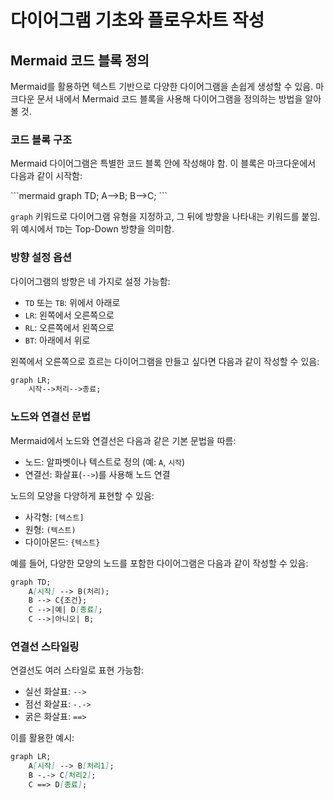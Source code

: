 # 다이어그램 기초와 플로우차트 작성

## Mermaid 코드 블록 정의

Mermaid를 활용하면 텍스트 기반으로 다양한 다이어그램을 손쉽게 생성할 수 있음. 마크다운 문서 내에서 Mermaid 코드 블록을 사용해 다이어그램을 정의하는 방법을 알아볼 것.

### 코드 블록 구조

Mermaid 다이어그램은 특별한 코드 블록 안에 작성해야 함. 이 블록은 마크다운에서 다음과 같이 시작함:

\```mermaid
graph TD;
    A-->B;
    B-->C;
\```

`graph` 키워드로 다이어그램 유형을 지정하고, 그 뒤에 방향을 나타내는 키워드를 붙임. 위 예시에서 `TD`는 Top-Down 방향을 의미함.

### 방향 설정 옵션

다이어그램의 방향은 네 가지로 설정 가능함:

- `TD` 또는 `TB`: 위에서 아래로
- `LR`: 왼쪽에서 오른쪽으로
- `RL`: 오른쪽에서 왼쪽으로
- `BT`: 아래에서 위로

왼쪽에서 오른쪽으로 흐르는 다이어그램을 만들고 싶다면 다음과 같이 작성할 수 있음:

```markdown
graph LR;
    시작-->처리-->종료;
```

### 노드와 연결선 문법

Mermaid에서 노드와 연결선은 다음과 같은 기본 문법을 따름:

- 노드: 알파벳이나 텍스트로 정의 (예: `A`, `시작`)
- 연결선: 화살표(`-->`)를 사용해 노드 연결

노드의 모양을 다양하게 표현할 수 있음:

- 사각형: `[텍스트]`
- 원형: `(텍스트)`
- 다이아몬드: `{텍스트}`

예를 들어, 다양한 모양의 노드를 포함한 다이어그램은 다음과 같이 작성할 수 있음:

```markdown
graph TD;
    A[시작] --> B(처리);
    B --> C{조건};
    C -->|예| D[종료];
    C -->|아니오| B;
```

### 연결선 스타일링

연결선도 여러 스타일로 표현 가능함:

- 실선 화살표: `-->`
- 점선 화살표: `-.->`
- 굵은 화살표: `==>`

이를 활용한 예시:

```markdown
graph LR;
    A[시작] --> B[처리1];
    B -.-> C[처리2];
    C ==> D[종료];
```
